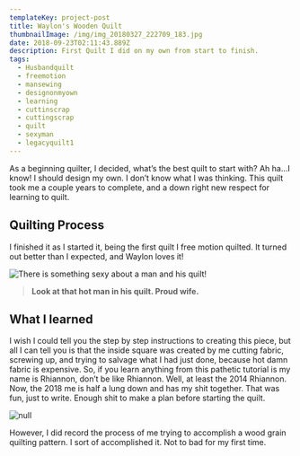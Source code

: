 ```yaml
---
templateKey: project-post
title: Waylon's Wooden Quilt
thumbnailImage: /img/img_20180327_222709_183.jpg
date: 2018-09-23T02:11:43.889Z
description: First Quilt I did on my own from start to finish.
tags:
  - Husbandquilt
  - freemotion
  - mansewing
  - designonmyown
  - learning
  - cuttinscrap
  - cuttingscrap
  - quilt
  - sexyman
  - legacyquilt1
---
```

As a beginning quilter, I decided, what’s  the best quilt to start with? Ah ha…I know! I should design my own.  I don’t know what I was thinking. This quilt took me a couple years to complete, and a down right new respect for learning to quilt.

## Quilting Process

 I finished it as I started it, being the first quilt I free motion quilted.   It turned out better than I expected, and Waylon loves it!

![There is something sexy about a man and his quilt!](/img/waylon-sleeping.jpg)

> **Look at that hot man in his quilt.  Proud wife.**

## What I learned

I wish I could tell you the step by step instructions to  creating this piece, but all I can tell you is that the inside square was created by me cutting fabric, screwing up, and trying to salvage what I had just done, because hot damn fabric is expensive.  So, if you learn anything from this pathetic tutorial is my name is Rhiannon, don’t be like Rhiannon.  Well, at least the 2014 Rhiannon.  Now, the 2018 me is half a lung down and has my shit together.  That was fun, just to write.  Enough shit to make a plan before starting the quilt.

![null](/img/up-close-of-wood-quilting.jpg)

However, I did record the process of me trying to accomplish a wood grain quilting pattern.  I sort of accomplished it.  Not to bad for my first time.
